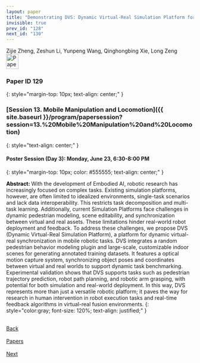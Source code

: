 ```yaml
---
layout: paper
title: "Demonstrating DVS: Dynamic Virtual-Real Simulation Platform for Mobile Robotic Tasks"
invisible: true
prev_id: "128"
next_id: "130"
---
```

<div class="paper-authors">
  <div class="paper-author-box">
    <div class="paper-author-name">Zijie Zheng, Zeshun Li, Yunpeng Wang, Qinghongbing Xie, Long Zeng</div>
    <div class="paper-author-uni"></div>
  </div>
</div>

<div class="paper-pdf">
  <div>
    <a href="https://www.roboticsproceedings.org/rss21/p129.pdf" title="Download PDF" target="_blank">
      <img src="{{ site.baseurl }}/images/paper_link_cardinal_red.png" alt="Paper PDF" width="33" height="40" />
    </a>
  </div>
</div>

### Paper ID 129
{: style="margin-top: 10px; text-align: center;" }

### [Session 13. Mobile Manipulation and Locomotion]({{ site.baseurl }}/program/papersession?session=13.%20Mobile%20Manipulation%20and%20Locomotion)
{: style="text-align: center;" }

#### Poster Session (Day 3): Monday, June 23, 6:30-8:00 PM
{: style="margin-top: 10px; color: #555555; text-align: center;" }

<b style="color: black;">Abstract: </b>With the development of Embodied AI, robotic research has increasingly focused on complex tasks. Existing simulation platforms, however, are often limited to idealized environments, single-task scenarios and lack data interoperability. This restricts task decomposition and multi-task learning. Additionally, current Simulation Platforms face challenges in dynamic pedestrian modeling, scene editability, and synchronization between virtual and real assets. These limitations hinder real-world robot deployment and feedback. To address these challenges, we propose DVS (Dynamic Virtual-Real Simulation Platform), a platform for dynamic virtual-real synchronization in mobile robotic tasks. DVS integrates a random pedestrian behavior modeling plugin and large-scale, customizable indoor scenes for generating annotated training datasets. It features a optical motion capture system, synchronizing object poses and coordinates between virtual and real worlds to support dynamic task benchmarking. Experimental validation shows that DVS supports tasks such as pedestrian trajectory prediction, robot path planning, and robotic arm  grasping, with potential for both simulation and real-world deployment. In this way, DVS represents more than just a versatile robotic platform; it paves the way for research in human intervention in robot execution tasks and real-time feedback algorithms in virtual-real fusion environments.
{: style="color:gray; font-size: 120%; text-align: justified;" }

<div class="paper-menu">
  <div class="paper-menu-inner">
    <a href="{{ site.baseurl }}/program/papers/128/" title="Previous Paper">
            <div class="paper-menu-icon">
                <i class="fa fa-chevron-left"></i><br>
                <span class="paper-menu-label">Back</span>
            </div>
        </a>
    <a href="{{ site.baseurl }}/program/papers" title="All Papers">
      <div class="paper-menu-icon">
        <i class="fa fa-list"></i><br>
        <span class="paper-menu-label">Papers</span>
      </div>
    </a>
    <a href="{{ site.baseurl }}/program/papers/130/" title="Next Paper">
            <div class="paper-menu-icon">
                <i class="fa fa-chevron-right"></i><br>
                <span class="paper-menu-label">Next</span>
            </div>
        </a>
  </div>
</div>

